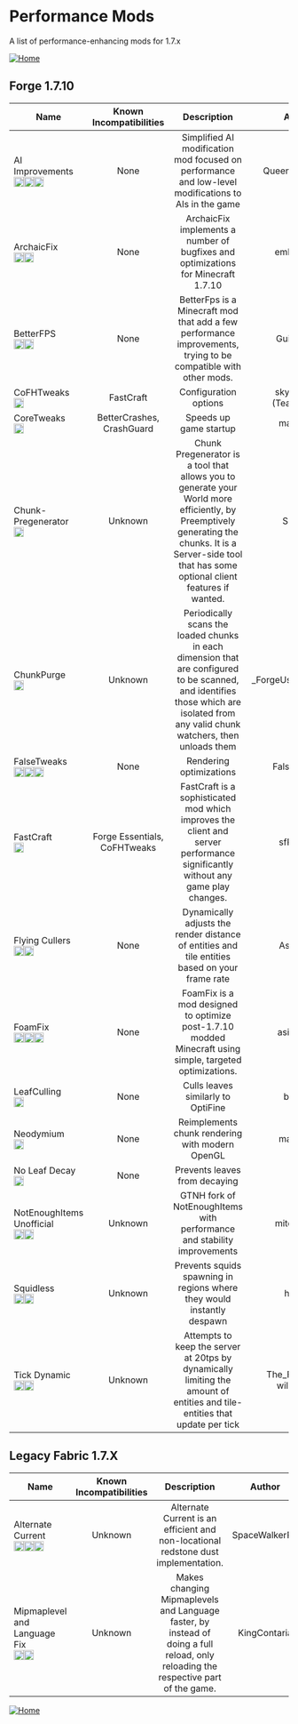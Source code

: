 # Performance Mods

A list of performance-enhancing mods for 1.7.x

[![Home](https://i.imgur.com/zGuelkW.png)](/README.md)

## Forge 1.7.10

| Name | Known Incompatibilities | Description | Author | Performance Improvement | [Label](/README.md/#labels) |
| --- | :---: | :---: | :---: | :---: | :---: |
| AI Improvements<br>[<img src=/images/curseforge.png height=18>](https://www.curseforge.com/minecraft/mc-mods/ai-improvements)[<img src=/images/modrinth.ico height=18>](https://modrinth.com/mod/ai-improvements)[<img src=/images/github.ico height=18>](https://github.com/BuiltBrokenModding/AI-Improvements) | None | Simplified AI modification mod focused on performance and low-level modifications to AIs in the game | QueenOfMissiles | Server | None |
| ArchaicFix<br>[<img src=/images/curseforge.png height=18>](https://www.curseforge.com/minecraft/mc-mods/archaicfix)[<img src=/images/github.ico height=18>](https://github.com/embeddedt/ArchaicFix) | None | ArchaicFix implements a number of bugfixes and optimizations for Minecraft 1.7.10 | embeddedt | Both | None |
| BetterFPS<br>[<img src=/images/curseforge.png height=18>](https://www.curseforge.com/minecraft/mc-mods/betterfps)[<img src=/images/github.ico height=18>](https://github.com/Guichaguri/BetterFps) | None | BetterFps is a Minecraft mod that add a few performance improvements, trying to be compatible with other mods. | Guichaguri | Both | None |
| CoFHTweaks<br>[<img src=/images/curseforge.png height=18>](https://www.curseforge.com/minecraft/mc-mods/cofhtweaks) | FastCraft | Configuration options | skyboy026 (TeamCoFH) | Client | None |
| CoreTweaks<br>[<img src=/images/github.ico height=18>](https://github.com/makamys/CoreTweaks) | BetterCrashes, CrashGuard | Speeds up game startup | makamys | Client | None |
| Chunk-Pregenerator<br>[<img src=/images/curseforge.png height=18>](https://www.curseforge.com/minecraft/mc-mods/chunkpregenerator) | Unknown | Chunk Pregenerator is a tool that allows you to generate your World more efficiently, by Preemptively generating the chunks. It is a Server-side tool that has some optional client features if wanted. | Speiger | Both | Configuration Needed (7) |
| ChunkPurge<br>[<img src=/images/curseforge.png height=18>](https://www.curseforge.com/minecraft/mc-mods/chunkpurge) | Unknown | Periodically scans the loaded chunks in each dimension that are configured to be scanned, and identifies those which are isolated from any valid chunk watchers, then unloads them | \_ForgeUser12240070 | Server | None |
| FalseTweaks<br>[<img src=/images/curseforge.png height=18>](https://www.curseforge.com/minecraft/mc-mods/falsetweaks)[<img src=/images/modrinth.ico height=18>](https://modrinth.com/mod/falsetweaks)[<img src=/images/github.ico height=18>](https://github.com/FalsePattern/FalseTweaks) | None | Rendering optimizations | FalsePattern | Client | Configuration Needed (2) |
| FastCraft<br>[<img src=/images/curseforge.png height=18>](https://www.curseforge.com/minecraft/mc-mods/fastcraft) | Forge Essentials, CoFHTweaks | FastCraft is a sophisticated mod which improves the client and server performance significantly without any game play changes. | sfPlayer1 | Both | None |
| Flying Cullers<br>[<img src=/images/curseforge.png height=18>](https://www.curseforge.com/minecraft/mc-mods/flying-cullers)[<img src=/images/github.ico height=18>](https://gitgud.io/AstroTibs/flying-cullers) | None | Dynamically adjusts the render distance of entities and tile entities based on your frame rate | AstroTibs | Client | None |
| FoamFix<br>[<img src=/images/curseforge.png height=18>](https://www.curseforge.com/minecraft/mc-mods/foamfix-optimization-mod)[<img src=/images/modrinth.ico height=18>](https://modrinth.com/mod/foamfix)[<img src=/images/github.ico height=18>](https://github.com/asiekierka/FoamFix) | None | FoamFix is a mod designed to optimize post-1.7.10 modded Minecraft using simple, targeted optimizations. | asiekierka | Both | None |
| LeafCulling<br>[<img src=/images/github.ico height=18>](https://github.com/basdxz/LeafCulling) | None | Culls leaves similarly to OptiFine | basdxz | Client | None |
| Neodymium<br>[<img src=/images/github.ico height=18>](https://github.com/makamys/Neodymium) | None | Reimplements chunk rendering with modern OpenGL | makamys | Client | None |
| No Leaf Decay<br>[<img src=/images/curseforge.png height=18>](https://www.curseforge.com/minecraft/mc-mods/no-leaf-decay) | None | Prevents leaves from decaying | Both | HRudyPlayZ | Reverse Features (7) |
| NotEnoughItems Unofficial<br>[<img src=/images/curseforge.png height=18>](https://www.curseforge.com/minecraft/mc-mods/notenoughitems-gtnh)[<img src=/images/github.ico height=18>](https://github.com/GTNewHorizons/NotEnoughItems) | Unknown | GTNH fork of NotEnoughItems with performance and stability improvements | mitchej123 | Client | None |
| Squidless<br>[<img src=/images/curseforge.png height=18>](https://www.curseforge.com/minecraft/mc-mods/squidless)[<img src=/images/github.ico height=18>](https://github.com/hilburn/Squidless) | Unknown | Prevents squids spawning in regions where they would instantly despawn | hilburn | Server | None |
| Tick Dynamic<br>[<img src=/images/curseforge.png height=18>](https://www.curseforge.com/minecraft/mc-mods/tick-dynamic)[<img src=/images/github.ico height=18>](https://github.com/The-Fireplace-Minecraft-Mods/TickDynamic) | Unknown | Attempts to keep the server at 20tps by dynamically limiting the amount of entities and tile-entities that update per tick | The_Fireplace / wildex999 | Server | None |

## Legacy Fabric 1.7.X

| Name | Known Incompatibilities | Description | Author | Performance Improvement | [Label](/README.md/#labels) |
| --- | :---: | :---: | :---: | :---: | :---: |
| Alternate Current<br>[<img src=/images/curseforge.png height=18>](https://www.curseforge.com/minecraft/mc-mods/alternate-current)[<img src=/images/modrinth.ico height=18>](https://modrinth.com/mod/alternate-current)[<img src=/images/github.ico height=18>](https://github.com/SpaceWalkerRS/alternate-current) | Unknown | Alternate Current is an efficient and non-locational redstone dust implementation. | SpaceWalkerRS | Both | None |
| Mipmaplevel and Language Fix<br>[<img src=/images/modrinth.ico height=18>](https://modrinth.com/mod/mipmaplevelandlanguagefix)[<img src=/images/github.ico height=18>](https://github.com/KingContaria/Mipmaplevel-and-Language-Fix) | Unknown | Makes changing Mipmaplevels and Language faster, by instead of doing a full reload, only reloading the respective part of the game. | KingContaria | Client | None |

[![Home](https://i.imgur.com/zGuelkW.png)](/README.md)
